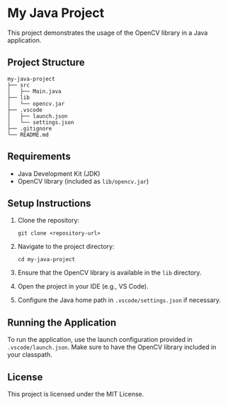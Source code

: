 # My Java Project

This project demonstrates the usage of the OpenCV library in a Java application.

## Project Structure

```
my-java-project
├── src
│   ├── Main.java
├── lib
│   └── opencv.jar
├── .vscode
│   ├── launch.json
│   └── settings.json
├── .gitignore
└── README.md
```

## Requirements

- Java Development Kit (JDK)
- OpenCV library (included as `lib/opencv.jar`)

## Setup Instructions

1. Clone the repository:
   ```
   git clone <repository-url>
   ```

2. Navigate to the project directory:
   ```
   cd my-java-project
   ```

3. Ensure that the OpenCV library is available in the `lib` directory.

4. Open the project in your IDE (e.g., VS Code).

5. Configure the Java home path in `.vscode/settings.json` if necessary.

## Running the Application

To run the application, use the launch configuration provided in `.vscode/launch.json`. Make sure to have the OpenCV library included in your classpath.

## License

This project is licensed under the MIT License.